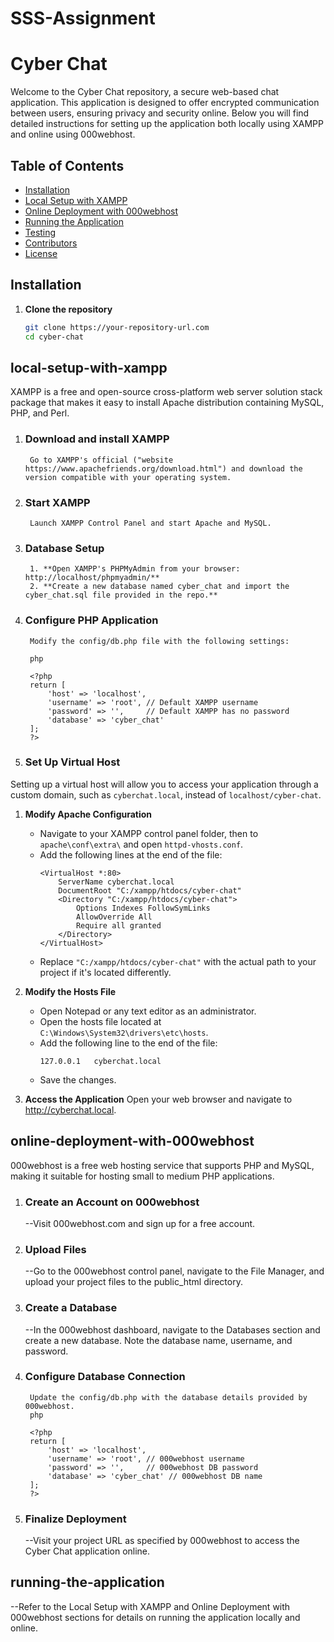 # SSS-Assignment

# Cyber Chat

Welcome to the Cyber Chat repository, a secure web-based chat application. This application is designed to offer encrypted communication between users, ensuring privacy and security online. Below you will find detailed instructions for setting up the application both locally using XAMPP and online using 000webhost.

## Table of Contents

- [Installation](#installation)
- [Local Setup with XAMPP](#local-setup-with-xampp)
- [Online Deployment with 000webhost](#online-deployment-with-000webhost)
- [Running the Application](#running-the-application)
- [Testing](#testing)
- [Contributors](#contributors)
- [License](#license)

## Installation

1. **Clone the repository**
   ```bash
   git clone https://your-repository-url.com
   cd cyber-chat

## local-setup-with-xampp

XAMPP is a free and open-source cross-platform web server solution stack package that makes it easy to install Apache distribution containing MySQL, PHP, and Perl.

1. ### Download and install XAMPP
        Go to XAMPP's official ("website https://www.apachefriends.org/download.html") and download the version compatible with your operating system.

2. ### Start XAMPP
        Launch XAMPP Control Panel and start Apache and MySQL.

3. ### Database Setup
        1. **Open XAMPP's PHPMyAdmin from your browser: http://localhost/phpmyadmin/** 
        2. **Create a new database named cyber_chat and import the cyber_chat.sql file provided in the repo.**

4. ### Configure PHP Application
        Modify the config/db.php file with the following settings:

        php

        <?php
        return [
            'host' => 'localhost',
            'username' => 'root', // Default XAMPP username
            'password' => '',     // Default XAMPP has no password
            'database' => 'cyber_chat'
        ];
        ?>
5. ### Set Up Virtual Host
Setting up a virtual host will allow you to access your application through a custom domain, such as `cyberchat.local`, instead of `localhost/cyber-chat`.

1. **Modify Apache Configuration**
   - Navigate to your XAMPP control panel folder, then to `apache\conf\extra\` and open `httpd-vhosts.conf`.
   - Add the following lines at the end of the file:
     ```apacheconf
     <VirtualHost *:80>
         ServerName cyberchat.local
         DocumentRoot "C:/xampp/htdocs/cyber-chat"
         <Directory "C:/xampp/htdocs/cyber-chat">
             Options Indexes FollowSymLinks
             AllowOverride All
             Require all granted
         </Directory>
     </VirtualHost>
     ```
   - Replace `"C:/xampp/htdocs/cyber-chat"` with the actual path to your project if it's located differently.

2. **Modify the Hosts File**
   - Open Notepad or any text editor as an administrator.
   - Open the hosts file located at `C:\Windows\System32\drivers\etc\hosts`.
   - Add the following line to the end of the file:
     ```
     127.0.0.1   cyberchat.local
     ```
   - Save the changes.

6. **Access the Application**
        Open your web browser and navigate to http://cyberchat.local.

## online-deployment-with-000webhost

000webhost is a free web hosting service that supports PHP and MySQL, making it suitable for hosting small to medium PHP applications.

1. ### Create an Account on 000webhost
   --Visit 000webhost.com and sign up for a free account.

2. ### Upload Files
   --Go to the 000webhost control panel, navigate to the File Manager, and upload your project files to the public_html directory.

3. ### Create a Database
   --In the 000webhost dashboard, navigate to the Databases section and create a new database. Note the database name, username, and password.

4. ### Configure Database Connection
        Update the config/db.php with the database details provided by 000webhost.
        php

        <?php
        return [
            'host' => 'localhost',
            'username' => 'root', // 000webhost username
            'password' => '',     // 000webhost DB password
            'database' => 'cyber_chat' // 000webhost DB name
        ];
        ?>

6. ### Finalize Deployment
   --Visit your project URL as specified by 000webhost to access the Cyber Chat application online.

## running-the-application
   --Refer to the Local Setup with XAMPP and Online Deployment with 000webhost sections for details on running the application locally and online.
